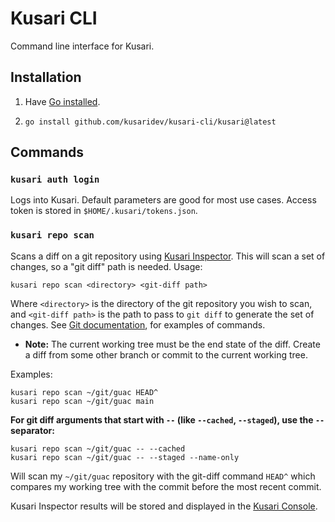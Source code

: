 # Kusari CLI

Command line interface for Kusari.

## Installation

1. Have [Go installed](https://go.dev/doc/install).

1. `go install github.com/kusaridev/kusari-cli/kusari@latest`

## Commands

### `kusari auth login`

Logs into Kusari. Default parameters are good for most use cases. Access token
is stored in `$HOME/.kusari/tokens.json`.

### `kusari repo scan`

Scans a diff on a git repository using [Kusari
Inspector](https://www.kusari.dev/inspector). This will scan a set of changes,
so a "git diff" path is needed. Usage:

```
kusari repo scan <directory> <git-diff path>
```

Where `<directory>` is the directory of the git repository you wish to scan,
and `<git-diff path>` is the path to pass to `git diff` to generate the
set of changes. See [Git
documentation](https://git-scm.com/docs/git-diff#_examples), for examples of
commands.

* __Note:__ The current working tree must be the end state of the diff. Create a diff from some other branch or commit to the current working tree.

Examples:

```
kusari repo scan ~/git/guac HEAD^
kusari repo scan ~/git/guac main
```

**For git diff arguments that start with `--` (like `--cached`, `--staged`), use the `--` separator:**

```
kusari repo scan ~/git/guac -- --cached
kusari repo scan ~/git/guac -- --staged --name-only
```

Will scan my `~/git/guac` repository with the git-diff command `HEAD^` which
compares my working tree with the commit before the most recent commit.

Kusari Inspector results will be stored and displayed in the [Kusari
Console](https://console.us.kusari.cloud/analysis/cli).
